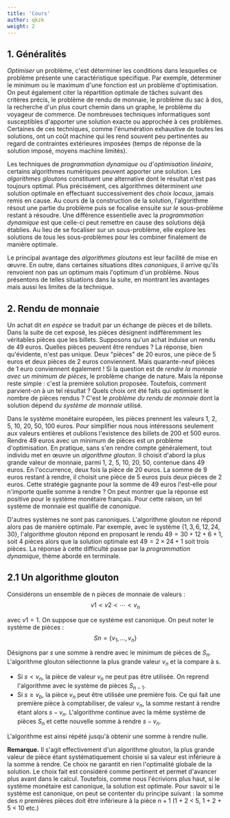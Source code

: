```yaml
---
title: 'Cours'
author: qkzk
weight: 2
---
```


## 1. Généralités

_Optimiser_ un problème, c'est déterminer les conditions dans lesquelles ce problème présente une caractéristique spécifique. Par exemple, déterminer le minimum ou le maximum d'une fonction est un problème d'optimisation. On peut également citer la répartition optimale de tâches suivant des critères précis, le problème de rendu de monnaie, le problème du sac à dos, la recherche d'un plus court chemin dans un graphe, le problème du voyageur de commerce. De nombreuses techniques informatiques sont susceptibles d'apporter une solution exacte ou approchée à ces problèmes. Certaines de ces techniques, comme l'énumération exhaustive de toutes les solutions, ont un coût machine qui les rend souvent peu pertinentes au regard de contraintes extérieures imposées (temps de réponse de la solution imposé, moyens machine limités).

Les techniques de _programmation dynamique_ ou d'_optimisation linéaire_, certains algorithmes numériques peuvent apporter une solution. Les _algorithmes gloutons_ constituent une alternative dont le résultat n'est pas toujours optimal. Plus précisément, ces algorithmes déterminent _une_ solution optimale en effectuant successivement des _choix locaux_, jamais remis en cause. Au cours de la construction de la solution, l'algorithme résout une partie du problème puis se focalise ensuite sur _le_ sous-problème restant à résoudre. Une différence essentielle avec la _programmation dynamique_ est que celle-ci peut remettre en cause des solutions déjà établies. Au lieu de se focaliser sur un sous-problème, elle explore les solutions de _tous_ les sous-problèmes pour les combiner finalement de manière optimale.

Le principal avantage des _algorithmes gloutons_ est leur facilité de mise en œuvre. En outre, dans certaines situations dites _canoniques_, il arrive qu'ils renvoient non pas _un_ optimum mais _l_'optimum d'un problème. Nous présentons de telles situations dans la suite, en montrant les avantages mais aussi les limites de la technique.

## 2. Rendu de monnaie

Un achat dit _en espèce_ se traduit par un échange de pièces et de billets. Dans la suite de cet exposé, les pièces désignent indifféremment les véritables pièces que les billets. Supposons qu'un achat induise un rendu de 49 euros. Quelles pièces peuvent être rendues ? La réponse, bien qu'évidente, n'est pas unique. Deux "pièces" de 20 euros, une pièce de 5 euros et deux pièces de 2 euros conviennent. Mais quarante-neuf pièces de 1 euro conviennent également ! Si la question est de _rendre la monnaie avec un minimum de pièces_, le problème change de nature. Mais la réponse reste simple : c'est la première solution proposée. Toutefois, comment parvient-on à un tel résultat ? Quels choix ont été faits qui optimisent le nombre de pièces rendus ? C'est le _problème du rendu de monnaie_ dont la solution dépend du _système de monnaie_ utilisé.

Dans le système monétaire européen, les pièces prennent les valeurs 1, 2, 5, 10, 20, 50, 100 euros. Pour simplifier nous nous intéressons seulement aux valeurs entières et oublions l'existence des billets de 200 et 500 euros. Rendre 49 euros avec un minimum de pièces est un problème d'optimisation. En pratique, sans s'en rendre compte généralement, tout individu met en œuvre un _algorithme glouton_. Il choisit d'abord la plus grande valeur de monnaie, parmi 1, 2, 5, 10, 20, 50, contenue dans 49 euros. En l'occurrence, deux fois la pièce de 20 euros. La somme de 9 euros restant à rendre, il choisit une pièce de 5 euros puis deux pièces de 2 euros.  Cette stratégie gagnante pour la somme de 49 euros l'est-elle pour n'importe quelle somme à rendre ? On peut montrer que la réponse est positive pour le système monétaire français. Pour cette raison, un tel système de monnaie est qualifié de _canonique_.

D'autres systèmes ne sont pas canoniques. L'algorithme glouton ne répond alors pas de manière optimale. Par exemple, avec le système $\{1,3,6,12,24,30\}$, l'algorithme glouton répond en proposant le rendu $49 = 30 + 12 + 6 + 1$, soit 4 pièces alors que la solution optimale est $49 = 2 \times 24 + 1$ soit trois pièces. La réponse à cette difficulté passe par la _programmation dynamique_, thème abordé en terminale.

## 2.1 Un algorithme glouton

Considérons un ensemble de n pièces de monnaie de valeurs :
$$v1 < v2 < \cdots < v_n$$

avec $v1 = 1$. On suppose que ce système est canonique. On peut noter le système de pièces :
$$Sn = \{v_1, . . . , v_{n}\}$$

Désignons par $s$ une somme à rendre avec le minimum de pièces de $S_n$. L'algorithme glouton sélectionne la plus grande valeur $v_n$
et la compare à s.

* Si $s < v_n$, la pièce de valeur $v_n$ ne peut pas être utilisée. On reprend l'algorithme avec le système de pièces $S_{n-1}$.
* Si $s \geq v_b$, la pièce $v_n$ peut être utilisée une première fois. Ce qui fait une première pièce à comptabiliser, de valeur $v_n$, la somme restant à rendre étant alors $s - v_n$. L'algorithme continue avec la même système de pièces $S_n$ et cette nouvelle somme à rendre $s - v_n$.

L'algorithme est ainsi répété jusqu'à obtenir une somme à rendre nulle.

**Remarque.** Il s'agit effectivement d'un algorithme glouton, la plus grande valeur de pièce étant systématiquement choisie si sa valeur est inférieure à la somme à rendre. Ce choix ne garantit en rien l'optimalité globale de la solution. Le choix fait est considéré comme pertinent et permet d'avancer plus avant dans le calcul. Toutefois, comme nous l'écrivions plus haut, si le système monétaire est canonique, la solution est optimale. Pour savoir si le système est canonique, on peut se contenter du principe suivant : la somme des $n$ premières pièces doit être inférieure à la pièce $n+1$ (1 + 2 < 5, 1 + 2 + 5 < 10 etc.)
<!--
## 2.2 Code

2.2. Code
Définissons le système de pièces à l'aide d'un tableau de valeurs des pièces classées par valeurs croissantes `S`.

~~~python
# valeurs des pièces
systeme_monnaie = [1, 2, 5, 10, 20, 50, 100]
~~~

Pour stocker les pièces à rendre, une liste Python initialement vide peut être utilisée.

~~~python
# liste des pièces à rendre
lst_pieces = []
~~~

La première pièce à rendre est potentiellement la dernière pièce du tableau `systeme_monnaie`. Une variable `i` de type entier est initialisée avec l'indice du dernier élément de ce tableau.

~~~python
# indice de la première pièce comparer à la somme à rendre
i = len(systeme_monnaie) - 1
~~~

Chaque fois qu'une pièce de `S` n'est plus utilisable, la valeur de `i` sera diminuée de 1. Le programme s'arrête quand `i` atteint la valeur 0. Ce qui mène à l'écriture d'une boucle conditionnelle pour remplir la liste des pièces choisies. La somme à rendre à rendre
est initialement stockée dans la variable `somme_a_rendre`.

~~~python
# somme à rendre
somme_a_rendre = 87
# boucle de construction de la liste des pièces
while somme_a_rendre > 0:
  valeur = systeme_monnaie[i]
  if somme_a_rendre < valeur:
    i -= 1
  else:
    lst_pieces.append(valeur)
    somme_a_rendre -= valeur
~~~

Pour finir, le code précédent peut être encapsulé dans une fonction qui reçoit deux arguments - la somme à rendre et le système de monnaie - et qui renvoie la liste des pièces choisies par l'algorithme glouton.

~~~python
def pieces_a_rendre(somme_a_rendre, systeme_monnaie):
  # liste des pièces à rendre
  lst_pieces = []
  # indice de la première pièce comparer à la somme à rendre
  i = len(systeme_monnaie) - 1
  while somme_a_rendre > 0:
    valeur = systeme_monnaie[i]
    if somme_a_rendre < valeur:
      i -= 1
    else:
      lst_pieces.append(valeur)
      somme_a_rendre -= valeur
  return lst_pieces
~~~ -->
